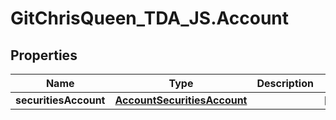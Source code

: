 # GitChrisQueen_TDA_JS.Account

## Properties
Name | Type | Description | Notes
------------ | ------------- | ------------- | -------------
**securitiesAccount** | [**AccountSecuritiesAccount**](AccountSecuritiesAccount.md) |  | [optional] 
